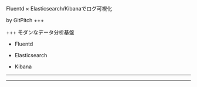 Fluentd × Elasticsearch/Kibanaでログ可視化


by GitPitch
+++

+++
モダンなデータ分析基盤


* Fluentd

* Elasticsearch

* Kibana

---





---

